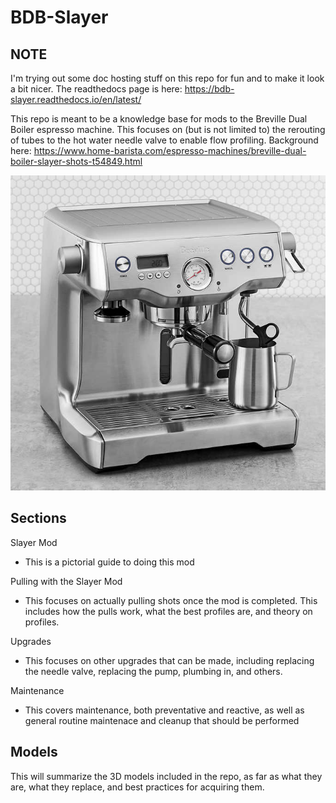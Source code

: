 # BDB-Slayer

## NOTE

I'm trying out some doc hosting stuff on this repo for fun and to make it look a bit nicer. The readthedocs page is here: https://bdb-slayer.readthedocs.io/en/latest/

This repo is meant to be a knowledge base for mods to the Breville Dual Boiler espresso machine. This focuses on (but is not limited to) the rerouting of tubes to the hot water needle valve to enable flow profiling. Background here: https://www.home-barista.com/espresso-machines/breville-dual-boiler-slayer-shots-t54849.html

![Sample Image](https://raw.githubusercontent.com/qporzk/BDB-Slayer/master/docs/Pictures/BDB.jpg)

## Sections

Slayer Mod
  - This is a pictorial guide to doing this mod
  
Pulling with the Slayer Mod
  - This focuses on actually pulling shots once the mod is completed. This includes how the pulls work, what the best profiles are, and theory on profiles.
  
Upgrades
  - This focuses on other upgrades that can be made, including replacing the needle valve, replacing the pump, plumbing in, and others.
  
Maintenance
  - This covers maintenance, both preventative and reactive, as well as general routine maintenace and cleanup that should be performed

## Models

This will summarize the 3D models included in the repo, as far as what they are, what they replace, and best practices for acquiring them.
